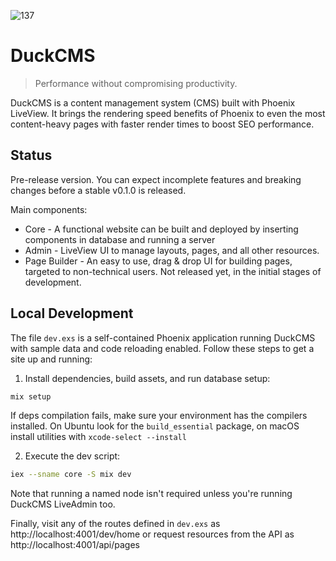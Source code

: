 ![137](https://github.com/alternativer/duck_cms/assets/7103414/ffdddc1b-208e-425b-8c82-7babe4c02d5e)
# DuckCMS

> Performance without compromising productivity.

DuckCMS is a content management system (CMS) built with Phoenix LiveView. It brings the rendering speed benefits of Phoenix to even the most content-heavy pages with faster render times to boost SEO performance.

## Status

Pre-release version. You can expect incomplete features and breaking changes before a stable v0.1.0 is released.

Main components:
- Core - A functional website can be built and deployed by inserting components in database and running a server
- Admin - LiveView UI to manage layouts, pages, and all other resources. 
- Page Builder - An easy to use, drag & drop UI for building pages, targeted to non-technical users. Not released yet, in the initial stages of development.

## Local Development

The file `dev.exs` is a self-contained Phoenix application running DuckCMS with sample data and code reloading enabled. Follow these steps to get a site up and running:

1. Install dependencies, build assets, and run database setup:

```sh
mix setup
```

If deps compilation fails, make sure your environment has the compilers installed.
On Ubuntu look for the `build_essential` package, on macOS install utilities with `xcode-select --install`

2. Execute the dev script:

```sh
iex --sname core -S mix dev
```

Note that running a named node isn't required unless you're running DuckCMS LiveAdmin too.

Finally, visit any of the routes defined in `dev.exs` as http://localhost:4001/dev/home
or request resources from the API as http://localhost:4001/api/pages
